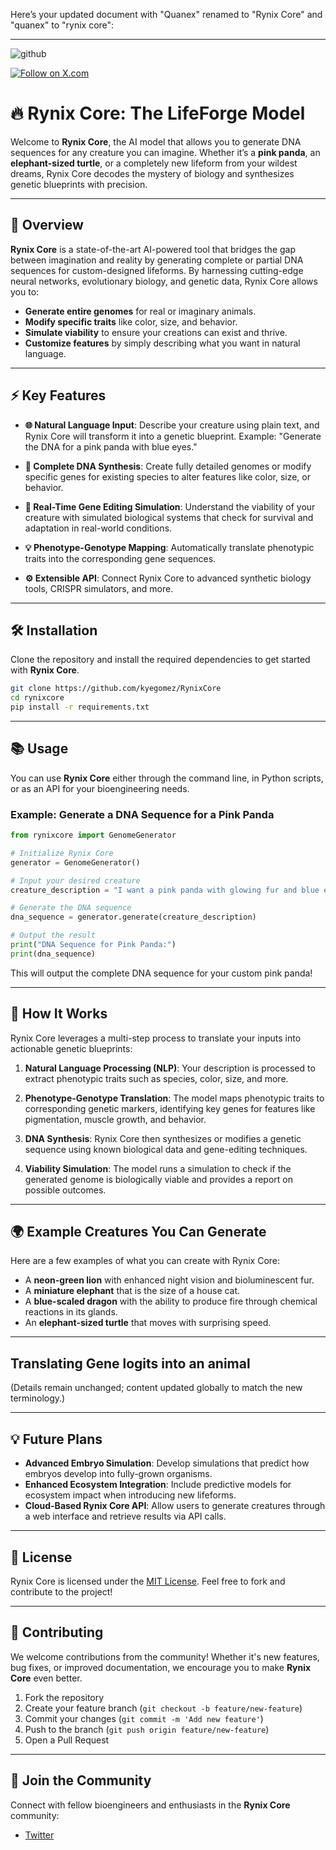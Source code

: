 Here’s your updated document with "Quanex" renamed to "Rynix Core" and "quanex" to "rynix core":

---

![github](https://github.com/user-attachments/assets/13b4faf7-fc73-470e-a81a-b911ddcb6abe)

[![Follow on X.com](https://img.shields.io/badge/X.com-Follow-1DA1F2?style=for-the-badge&logo=x&logoColor=white)](https://x.com/rynixcore)

# 🔥 Rynix Core: The LifeForge Model

&#x20; &#x20;

Welcome to **Rynix Core**, the AI model that allows you to generate DNA sequences for any creature you can imagine. Whether it’s a **pink panda**, an **elephant-sized turtle**, or a completely new lifeform from your wildest dreams, Rynix Core decodes the mystery of biology and synthesizes genetic blueprints with precision.

---

## 🚀 Overview

**Rynix Core** is a state-of-the-art AI-powered tool that bridges the gap between imagination and reality by generating complete or partial DNA sequences for custom-designed lifeforms. By harnessing cutting-edge neural networks, evolutionary biology, and genetic data, Rynix Core allows you to:

- **Generate entire genomes** for real or imaginary animals.
- **Modify specific traits** like color, size, and behavior.
- **Simulate viability** to ensure your creations can exist and thrive.
- **Customize features** by simply describing what you want in natural language.

---

## ⚡ Key Features

- **🌐 Natural Language Input**: Describe your creature using plain text, and Rynix Core will transform it into a genetic blueprint. Example: "Generate the DNA for a pink panda with blue eyes."

- **🧬 Complete DNA Synthesis**: Create fully detailed genomes or modify specific genes for existing species to alter features like color, size, or behavior.

- **🔬 Real-Time Gene Editing Simulation**: Understand the viability of your creature with simulated biological systems that check for survival and adaptation in real-world conditions.

- **💡 Phenotype-Genotype Mapping**: Automatically translate phenotypic traits into the corresponding gene sequences.

- **⚙️ Extensible API**: Connect Rynix Core to advanced synthetic biology tools, CRISPR simulators, and more.

---

## 🛠️ Installation

Clone the repository and install the required dependencies to get started with **Rynix Core**.

```bash
git clone https://github.com/kyegomez/RynixCore
cd rynixcore
pip install -r requirements.txt
```

---

## 📚 Usage

You can use **Rynix Core** either through the command line, in Python scripts, or as an API for your bioengineering needs.

### Example: Generate a DNA Sequence for a Pink Panda

```python
from rynixcore import GenomeGenerator

# Initialize Rynix Core
generator = GenomeGenerator()

# Input your desired creature
creature_description = "I want a pink panda with glowing fur and blue eyes."

# Generate the DNA sequence
dna_sequence = generator.generate(creature_description)

# Output the result
print("DNA Sequence for Pink Panda:")
print(dna_sequence)
```

This will output the complete DNA sequence for your custom pink panda!

---

## 📖 How It Works

Rynix Core leverages a multi-step process to translate your inputs into actionable genetic blueprints:

1. **Natural Language Processing (NLP)**: Your description is processed to extract phenotypic traits such as species, color, size, and more.

2. **Phenotype-Genotype Translation**: The model maps phenotypic traits to corresponding genetic markers, identifying key genes for features like pigmentation, muscle growth, and behavior.

3. **DNA Synthesis**: Rynix Core then synthesizes or modifies a genetic sequence using known biological data and gene-editing techniques.

4. **Viability Simulation**: The model runs a simulation to check if the generated genome is biologically viable and provides a report on possible outcomes.

---

## 🌍 Example Creatures You Can Generate

Here are a few examples of what you can create with Rynix Core:

- A **neon-green lion** with enhanced night vision and bioluminescent fur.
- A **miniature elephant** that is the size of a house cat.
- A **blue-scaled dragon** with the ability to produce fire through chemical reactions in its glands.
- An **elephant-sized turtle** that moves with surprising speed.

---

## Translating Gene logits into an animal

(Details remain unchanged; content updated globally to match the new terminology.)

---

## 💡 Future Plans

- **Advanced Embryo Simulation**: Develop simulations that predict how embryos develop into fully-grown organisms.
- **Enhanced Ecosystem Integration**: Include predictive models for ecosystem impact when introducing new lifeforms.
- **Cloud-Based Rynix Core API**: Allow users to generate creatures through a web interface and retrieve results via API calls.

---

## 📝 License

Rynix Core is licensed under the [MIT License](LICENSE). Feel free to fork and contribute to the project!

---

## 🧬 Contributing

We welcome contributions from the community! Whether it's new features, bug fixes, or improved documentation, we encourage you to make **Rynix Core** even better.

1. Fork the repository
2. Create your feature branch (`git checkout -b feature/new-feature`)
3. Commit your changes (`git commit -m 'Add new feature'`)
4. Push to the branch (`git push origin feature/new-feature`)
5. Open a Pull Request

---

## 🌟 Join the Community

Connect with fellow bioengineers and enthusiasts in the **Rynix Core** community:

- [Twitter](https://x.com/rynixcore)


